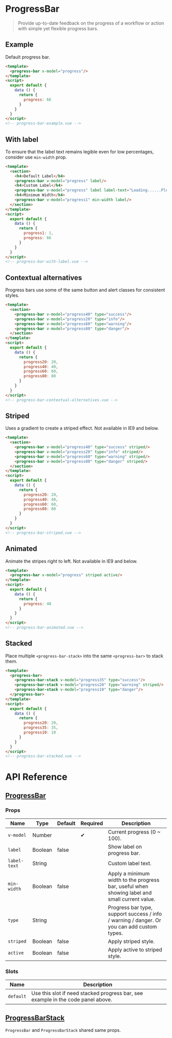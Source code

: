 # ProgressBar

> Provide up-to-date feedback on the progress of a workflow or action with simple yet flexible progress bars.

## Example

Default progress bar.

```html
<template>
  <progress-bar v-model="progress"/>
</template>
<script>
  export default {
    data () {
      return {
        progress: 66
      }
    }
  }
</script>
<!-- progress-bar-example.vue -->
```

## With label

To ensure that the label text remains legible even for low percentages, consider use `min-width` prop.

```html
<template>
  <section>
    <h4>Default Label</h4>
    <progress-bar v-model="progress" label/>
    <h4>Custom Label</h4>
    <progress-bar v-model="progress" label label-text="Loading......Please wait."/>
    <h4>Minimum Width</h4>
    <progress-bar v-model="progress1" min-width label/>
  </section>
</template>
<script>
  export default {
    data () {
      return {
        progress1: 1,
        progress: 66
      }
    }
  }
</script>
<!-- progress-bar-with-label.vue -->
```

## Contextual alternatives

Progress bars use some of the same button and alert classes for consistent styles.

```html
<template>
  <section>
    <progress-bar v-model="progress40" type="success"/>
    <progress-bar v-model="progress20" type="info"/>
    <progress-bar v-model="progress60" type="warning"/>
    <progress-bar v-model="progress80" type="danger"/>
  </section>
</template>
<script>
  export default {
    data () {
      return {
        progress20: 20,
        progress40: 40,
        progress60: 60,
        progress80: 80
      }
    }
  }
</script>
<!-- progress-bar-contextual-alternatives.vue -->
```

## Striped

Uses a gradient to create a striped effect. Not available in IE9 and below.

```html
<template>
  <section>
    <progress-bar v-model="progress40" type="success" striped/>
    <progress-bar v-model="progress20" type="info" striped/>
    <progress-bar v-model="progress60" type="warning" striped/>
    <progress-bar v-model="progress80" type="danger" striped/>
  </section>
</template>
<script>
  export default {
    data () {
      return {
        progress20: 20,
        progress40: 40,
        progress60: 60,
        progress80: 80
      }
    }
  }
</script>
<!-- progress-bar-striped.vue -->
```

## Animated

Animate the stripes right to left. Not available in IE9 and below.

```html
<template>
  <progress-bar v-model="progress" striped active/>
</template>
<script>
  export default {
    data () {
      return {
        progress: 40
      }
    }
  }
</script>
<!-- progress-bar-animated.vue -->
```

## Stacked

Place multiple `<progress-bar-stack>` into the same `<progress-bar>` to stack them.

```html
<template>
  <progress-bar>
    <progress-bar-stack v-model="progress35" type="success"/>
    <progress-bar-stack v-model="progress20" type="warning" striped/>
    <progress-bar-stack v-model="progress10" type="danger"/>
  </progress-bar>
</template>
<script>
  export default {
    data () {
      return {
        progress20: 20,
        progress35: 35,
        progress10: 10
      }
    }
  }
</script>
<!-- progress-bar-stacked.vue -->
```

# API Reference

## [ProgressBar](https://github.com/wxsms/uiv/blob/master/src/components/progressbar/ProgressBar.js)

### Props

Name             | Type       | Default  | Required | Description
---------------- | ---------- | -------- | -------- | -----------------------
`v-model`        | Number     |          | &#10004; | Current progress (0 ~ 100).
`label`          | Boolean    | false    |          | Show label on progress bar.
`label-text`     | String     |          |          | Custom label text.
`min-width`      | Boolean    | false    |          | Apply a minimum width to the progress bar, useful when showing label and small current value.
`type`           | String     |          |          | Progress bar type, support success / info / warning / danger. Or you can add custom types.
`striped`        | Boolean    | false    |          | Apply striped style.
`active`         | Boolean    | false    |          | Apply active to striped style.

### Slots

Name      | Description
--------- | -----------------------
`default` | Use this slot if need stacked progress bar, see example in the code panel above.

## [ProgressBarStack](https://github.com/wxsms/uiv/blob/master/src/components/progressbar/ProgressBarStack.js)

`ProgressBar` and `ProgressBarStack` shared same props.
